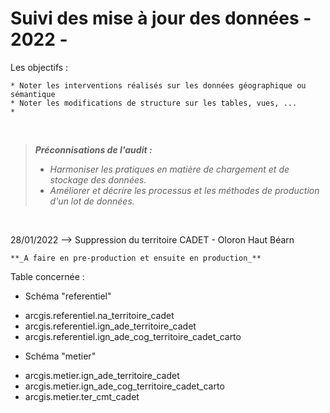 Suivi des mise à jour des données - 2022 -
====


Les objectifs :

	* Noter les interventions réalisés sur les données géographique ou sémantique
	* Noter les modifications de structure sur les tables, vues, ...
	* 
</br>

>**_Préconnisations de l'audit :_**
>	+ *_Harmoniser les pratiques en matière de chargement et de stockage des données._*
>	+ *_Améliorer et décrire les processus et les méthodes de production d'un lot de données._*

</br>

28/01/2022
--> Suppression du territoire CADET - Oloron Haut Béarn

	**_A faire en pre-production et ensuite en production_**

Table concernée :
* Schéma "referentiel"
- arcgis.referentiel.na_territoire_cadet
- arcgis.referentiel.ign_ade_territoire_cadet
- arcgis.referentiel.ign_ade_cog_territoire_cadet_carto

* Schéma "metier"
- arcgis.metier.ign_ade_territoire_cadet
- arcgis.metier.ign_ade_cog_territoire_cadet_carto
- arcgis.metier.ter_cmt_cadet

</br>
